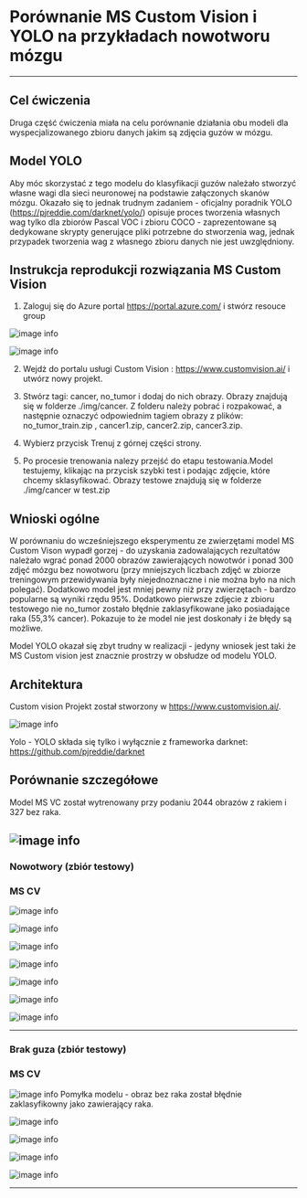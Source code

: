 # Porównanie MS Custom Vision i YOLO na przykładach nowotworu mózgu
---


## Cel ćwiczenia
Druga część ćwiczenia miała na celu porównanie działania obu modeli dla wyspecjalizowanego zbioru danych jakim są zdjęcia guzów w mózgu.

## Model YOLO

Aby móc skorzystać z tego modelu do klasyfikacji guzów należało stworzyć własne wagi dla sieci neuronowej na podstawie załączonych skanów mózgu. Okazało się to jednak trudnym zadaniem - oficjalny poradnik YOLO (https://pjreddie.com/darknet/yolo/) opisuje proces tworzenia własnych wag tylko dla zbiorów Pascal VOC i zbioru COCO - zaprezentowane są dedykowane skrypty generujące pliki potrzebne do stworzenia wag, jednak przypadek tworzenia wag z własnego zbioru danych nie jest uwzględniony.

## Instrukcja reprodukcji rozwiązania MS Custom Vision

1. Zaloguj się  do Azure portal https://portal.azure.com/ i stwórz resouce group  </b>



![image info](./img/cancer_data/resource.png)


![image info](./img/cancer_data/resource2.png)

2. Wejdż do portalu usługi Custom Vision : https://www.customvision.ai/ i utwórz nowy projekt.

3. Stwórz tagi: cancer, no_tumor  i dodaj do nich obrazy. Obrazy znajdują się w folderze ./img/cancer. Z folderu należy pobrać i rozpakować, a następnie oznaczyć odpowiednim tagiem obrazy z plików: no_tumor_train.zip , cancer1.zip, cancer2.zip, cancer3.zip.

4. Wybierz przycisk Trenuj z górnej części strony. 

5. Po procesie trenowania nalezy przejść do etapu testowania.Model testujemy, klikając na przycisk szybki test i podając zdjęcie, które chcemy sklasyfikować. Obrazy testowe znajdują się w folderze ./img/cancer w  test.zip


## Wnioski ogólne
W porównaniu do wcześniejszego eksperymentu ze zwierzętami model MS Custom Vison wypadł gorzej - do uzyskania zadowalających rezultatów należało wgrać ponad 2000 obrazów zawierających nowotwór i ponad 300 zdjęć mózgu bez nowotworu (przy mniejszych liczbach zdjęć w zbiorze treningowym przewidywania były niejednoznaczne i nie można było na nich polegać). Dodatkowo model jest mniej pewny niż przy zwierzętach - bardzo popularne są wyniki rzędu 95%. Dodatkowo pierwsze zdjęcie z zbioru testowego nie no_tumor zostało błędnie zaklasyfikowane jako posiadające raka (55,3% cancer). Pokazuje to że model nie jest doskonały i że błędy są możliwe.

Model YOLO okazał się zbyt trudny w realizacji - jedyny wniosek jest taki że MS Custom vision jest znacznie prostrzy w obsłudze od modelu YOLO.


## Architektura
Custom vision
Projekt został stworzony w https://www.customvision.ai/.

![image info](./img/cancer_data/architectura_vision.png)


Yolo - YOLO składa się tylko i wyłącznie z frameworka darknet: https://github.com/pjreddie/darknet

## Porównanie szczegółowe


Model MS VC został wytrenowany przy podaniu 2044 obrazów z rakiem i 327 bez raka.

![image info](./img/cancer_data/performance.png)
---
### Nowotwory (zbiór testowy)
### MS CV
![image info](./img/cancer_data/cancer1.png)

![image info](./img/cancer_data/cancer2.png)


![image info](./img/cancer_data/cancer3.png)

![image info](./img/cancer_data/cancer5.png)


![image info](./img/cancer_data/cancer6.png)


![image info](./img/cancer_data/cancer7.png)


![image info](./img/cancer_data/cancer8.png)



---


### Brak guza (zbiór testowy)
### MS CV
![image info](./img/cancer_data/no_tumor1.png)
Pomyłka modelu - obraz bez raka został błędnie zaklasyfikowny jako zawierający raka.

![image info](./img/cancer_data/no_tumor2.png)

![image info](./img/cancer_data/no_tumor3.png)

![image info](./img/cancer_data/no_tumor4.png)

![image info](./img/cancer_data/no_tumor5.png)

---

